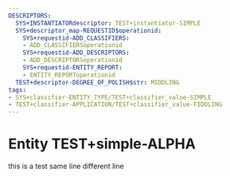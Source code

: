 ```yaml
---
DESCRIPTORS:
  SYS+INSTANTIATORdescriptor: TEST+instantiator-SIMPLE
  SYS+descriptor_map-REQUESTID$operationid:
    SYS+requestid-ADD_CLASSIFIERS:
    - ADD_CLASSIFIERSoperationid
    SYS+requestid-ADD_DESCRIPTORS:
    - ADD_DESCRIPTORSoperationid
    SYS+requestid-ENTITY_REPORT:
    - ENTITY_REPORToperationid
  TEST+descriptor-DEGREE_OF_POLISH$str: MIDDLING
tags:
- SYS+classifier-ENTITY_TYPE/TEST+classifier_value-SIMPLE
- TEST+classifier-APPLICATION/TEST+classifier_value-FIDDLING
---
```

# Entity TEST+simple-ALPHA

this is a test same line 
different line
